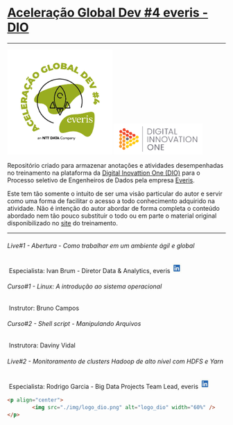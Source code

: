 # **<u>Aceleração Global Dev #4 everis - DIO</u>**

------

<img src=".\img\logo_aceleracao_everis.png" alt="logo_aceleracao_everis" style="zoom:40%;" />                                                      <img src=".\img\logo_dio.png" alt="logo_dio" style="zoom:20%;" />

Repositório criado para armazenar anotações e atividades desempenhadas no treinamento na plataforma da [Digital Inovattion One (DIO)](https://digitalinnovation.one/) para o Processo seletivo de Engenheiros de Dados pela empresa [Everis](https://www.everis.com/brazil).

Este tem tão somente o intuito de ser uma visão particular do autor e servir como uma forma de facilitar o acesso a todo conhecimento adquirido na atividade. Não é intenção do autor abordar de forma completa o conteúdo abordado nem tão pouco substituir o todo ou em parte o material original disponibilizado no [site](https://web.digitalinnovation.one/acceleration/aceleracao-global-dev-4-everis?tab=path) do treinamento.

------



###### Live#1 - Abertura - Como trabalhar em um ambiente ágil e global

​		       Especialista: Ivan Brum - Diretor Data & Analytics, everis [<img src=".\img\logo_likedin.jpg" alt="logo_likedin" style="zoom:10%;" />](https://www.linkedin.com/in/ivan-brum-960358/)

###### Curso#1 - Linux: A introdução ao sistema operacional

​		           Instrutor: Bruno Campos

###### Curso#2 - Shell script - Manipulando Arquivos

​		           Instrutora: Daviny Vidal

###### Live#2 - Monitoramento de clusters Hadoop de alto nível com HDFS e Yarn

​		         Especialista: Rodrigo Garcia - Big Data Projects Team Lead, everis [<img src=".\img\logo_likedin.jpg" alt="logo_likedin" style="zoom:10%;" />](https://www.linkedin.com/in/rodsantosg/)

```html
<p align="center">
        <img src="./img/logo_dio.png" alt="logo_dio" width="60%" />
</p> 
```





 

